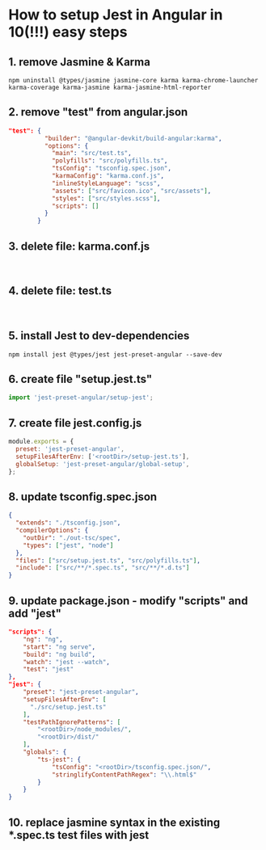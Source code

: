# How to setup Jest in Angular in 10(!!!) easy steps

## 1. remove Jasmine & Karma

```
npm uninstall @types/jasmine jasmine-core karma karma-chrome-launcher karma-coverage karma-jasmine karma-jasmine-html-reporter
```

## 2. remove "test" from angular.json

```json
"test": {
          "builder": "@angular-devkit/build-angular:karma",
          "options": {
            "main": "src/test.ts",
            "polyfills": "src/polyfills.ts",
            "tsConfig": "tsconfig.spec.json",
            "karmaConfig": "karma.conf.js",
            "inlineStyleLanguage": "scss",
            "assets": ["src/favicon.ico", "src/assets"],
            "styles": ["src/styles.scss"],
            "scripts": []
          }
        }
```

## 3. delete file: karma.conf.js

<br>

## 4. delete file: test.ts

<br >

## 5. install Jest to dev-dependencies

```
npm install jest @types/jest jest-preset-angular --save-dev
```

## 6. create file "setup.jest.ts"

```ts
import 'jest-preset-angular/setup-jest';
```

## 7. create file jest.config.js

```js
module.exports = {
  preset: 'jest-preset-angular',
  setupFilesAfterEnv: ['<rootDir>/setup-jest.ts'],
  globalSetup: 'jest-preset-angular/global-setup',
};
```

## 8. update tsconfig.spec.json

```json
{
  "extends": "./tsconfig.json",
  "compilerOptions": {
    "outDir": "./out-tsc/spec",
    "types": ["jest", "node"]
  },
  "files": ["src/setup.jest.ts", "src/polyfills.ts"],
  "include": ["src/**/*.spec.ts", "src/**/*.d.ts"]
}
```

## 9. update package.json - modify "scripts" and add "jest"

```json
"scripts": {
    "ng": "ng",
    "start": "ng serve",
    "build": "ng build",
    "watch": "jest --watch",
    "test": "jest"
},
"jest": {
    "preset": "jest-preset-angular",
    "setupFilesAfterEnv": [
      "./src/setup.jest.ts"
    ],
    "testPathIgnorePatterns": [
        "<rootDir>/node_modules/",
        "<rootDir>/dist/"
    ],
    "globals": {
        "ts-jest": {
            "tsConfig": "<rootDir>/tsconfig.spec.json/",
            "stringlifyContentPathRegex": "\\.html$"
        }
    }
}
```

## 10. replace jasmine syntax in the existing \*.spec.ts test files with jest

